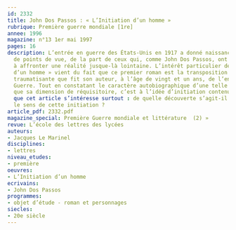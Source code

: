 ```yaml
---
id: 2332
title: John Dos Passos : « L’Initiation d’un homme »
rubrique: Première guerre mondiale [1re]
annee: 1996
magazine: n°13 1er mai 1997
pages: 16
description: L’entrée en guerre des États-Unis en 1917 a donné naissance à une série
  de points de vue, de la part de ceux qui, comme John Dos Passos, ont été amenés
  à affronter une réalité jusque-là lointaine. L’intérêt particulier de « L’Initiation
  d’un homme » vient du fait que ce premier roman est la transposition de l’expérience
  traumatisante que fit son auteur, à l’âge de vingt et un ans, de l’enfer de la Grande
  Guerre. Tout en constatant le caractère autobiographique d’une telle œuvre, ainsi
  que sa dimension de réquisitoire, c’est à l’idée d’initiation contenue dans le titre
  que cet article s’intéresse surtout : de quelle découverte s’agit-il et quel est
  le sens de cette initiation ?
article_pdf: 2332.pdf
magazine_special: Première Guerre mondiale et littérature  (2) »
revue: L’école des lettres des lycées
auteurs:
- Jacques Le Marinel
disciplines:
- lettres
niveau_etudes:
- première
oeuvres:
- L’Initiation d’un homme
ecrivains:
- John Dos Passos
programmes:
- objet d’étude - roman et personnages
siecles:
- 20e siècle
---
```

